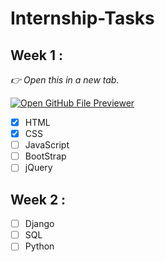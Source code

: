# Internship-Tasks

## Week 1 :

*👉 Open this in a new tab.*

[![Open GitHub File Previewer](https://img.shields.io/badge/Open-File%20Previewer-blue?style=for-the-badge&logo=github)](https://web-file-previewer-easily.lovable.app/)



- [x] HTML 
- [x] CSS
- [ ] JavaScript
- [ ] BootStrap
- [ ] jQuery

## Week 2 :

- [ ] Django
- [ ] SQL
- [ ] Python
